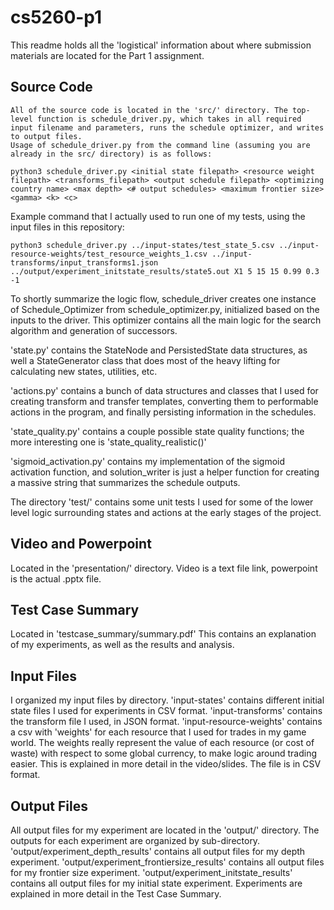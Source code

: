 # cs5260-p1

This readme holds all the 'logistical' information about where submission materials are located for the Part 1 assignment.

## Source Code
    All of the source code is located in the 'src/' directory. The top-level function is schedule_driver.py, which takes in all required input filename and parameters, runs the schedule optimizer, and writes to output files.
    Usage of schedule_driver.py from the command line (assuming you are already in the src/ directory) is as follows:

```
python3 schedule_driver.py <initial state filepath> <resource weight filepath> <transforms_filepath> <output schedule filepath> <optimizing country name> <max depth> <# output schedules> <maximum frontier size> <gamma> <k> <c>
```

Example command that I actually used to run one of my tests, using the input files in this repository:

```
python3 schedule_driver.py ../input-states/test_state_5.csv ../input-resource-weights/test_resource_weights_1.csv ../input-transforms/input_transforms1.json ../output/experiment_initstate_results/state5.out X1 5 15 15 0.99 0.3 -1
```

To shortly summarize the logic flow, schedule_driver creates one instance of Schedule_Optimizer from schedule_optimizer.py, initialized based on the inputs to the driver. This optimizer contains all the main logic for the search algorithm and generation of successors.

'state.py' contains the StateNode and PersistedState data structures, as well a StateGenerator class that does most of the heavy lifting for calculating new states, utilities, etc.

'actions.py' contains a bunch of data structures and classes that I used for creating transform and transfer templates, converting them to performable actions in the program, and finally persisting information in the schedules.

'state_quality.py' contains a couple possible state quality functions; the more interesting one is 'state_quality_realistic()'

'sigmoid_activation.py' contains my implementation of the sigmoid activation function, and solution_writer is just a helper function for creating a massive string that summarizes the schedule outputs.

The directory 'test/' contains some unit tests I used for some of the lower level logic surrounding states and actions at the early stages of the project.

## Video and Powerpoint
Located in the 'presentation/' directory. Video is a text file link, powerpoint is the actual .pptx file.

## Test Case Summary
Located in 'testcase_summary/summary.pdf'
This contains an explanation of my experiments, as well as the results and analysis.

## Input Files
I organized my input files by directory.
'input-states' contains different initial state files I used for experiments in CSV format.
'input-transforms' contains the transform file I used, in JSON format.
'input-resource-weights' contains a csv with 'weights' for each resource that I used for trades in my game world. The weights really represent the value of each resource (or cost of waste) with respect to some global currency, to make logic around trading easier. This is explained in more detail in the video/slides. The file is in CSV format.

## Output Files
All output files for my experiment are located in the 'output/' directory. The outputs for each experiment are organized by sub-directory.
'output/experiment_depth_results' contains all output files for my depth experiment.
'output/experiment_frontiersize_results' contains all output files for my frontier size experiment.
'output/experiment_initstate_results' contains all output files for my initial state experiment.
Experiments are explained in more detail in the Test Case Summary.